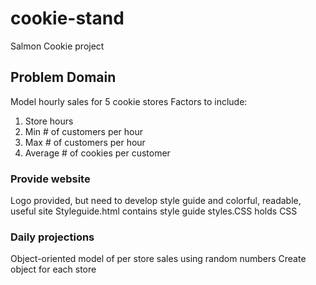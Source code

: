 # cookie-stand
Salmon Cookie project

## Problem Domain
Model hourly sales for 5 cookie stores
Factors to include:
1. Store hours
2. Min # of customers per hour
3. Max # of customers per hour
4. Average # of cookies per customer

### Provide website
Logo provided, but need to develop style guide and colorful, readable, useful site
Styleguide.html contains style guide
styles.CSS holds CSS

### Daily projections
Object-oriented model of per store sales using random numbers
Create object for each store
